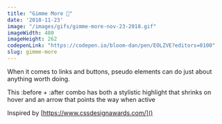```yaml
---
title: "Gimme More 🦃"
date: '2018-11-23'
image: "/images/gifs/gimme-more-nov-23-2018.gif"
imageWidth: 480
imageHeight: 262
codepenLink: "https://codepen.io/bloom-dan/pen/EOLZVE?editors=0100"
slug: gimme-more
---
```


When it comes to links and buttons, pseudo elements can do just about anything worth doing.

This :before + :after combo has both a stylistic highlight that shrinks on hover and an arrow that points the way when active

Inspired by [https://www.cssdesignawards.com/]()

